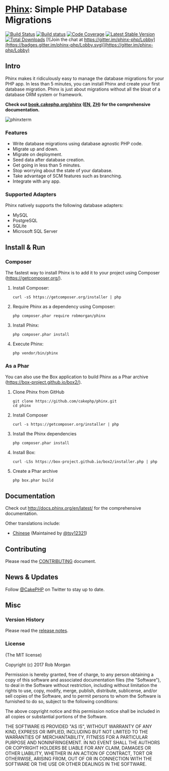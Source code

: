 # [Phinx](https://phinx.org): Simple PHP Database Migrations

[![Build Status](https://travis-ci.org/cakephp/phinx.png?branch=master)](https://travis-ci.org/cakephp/phinx)
[![Build status](https://ci.appveyor.com/api/projects/status/9vag4892hfq6effr)](https://ci.appveyor.com/project/robmorgan/phinx)
[![Code Coverage](https://codecov.io/gh/cakephp/phinx/branch/master/graph/badge.svg)](https://codecov.io/gh/cakephp/phinx)
[![Latest Stable Version](https://poser.pugx.org/robmorgan/phinx/version.png)](https://packagist.org/packages/robmorgan/phinx)
[![Total Downloads](https://poser.pugx.org/robmorgan/phinx/d/total.png)](https://packagist.org/packages/robmorgan/phinx)
[![Join the chat at https://gitter.im/phinx-php/Lobby](https://badges.gitter.im/phinx-php/Lobby.svg)](https://gitter.im/phinx-php/Lobby)

## Intro

Phinx makes it ridiculously easy to manage the database migrations for your PHP app. In less than 5 minutes, you can install Phinx and create your first database migration. Phinx is just about migrations without all the bloat of a database ORM system or framework.

**Check out [book.cakephp.org/phinx](https://book.cakephp.org/phinx) ([EN](https://book.cakephp.org/phinx), [ZH](https://tsy12321.gitbooks.io/phinx-doc/)) for the comprehensive documentation.**

![phinxterm](https://cloud.githubusercontent.com/assets/178939/3887559/e6b5e524-21f2-11e4-8256-0ba6040725fc.gif)

### Features

* Write database migrations using database agnostic PHP code.
* Migrate up and down.
* Migrate on deployment.
* Seed data after database creation.
* Get going in less than 5 minutes.
* Stop worrying about the state of your database.
* Take advantage of SCM features such as branching.
* Integrate with any app.

### Supported Adapters

Phinx natively supports the following database adapters:

* MySQL
* PostgreSQL
* SQLite
* Microsoft SQL Server

## Install & Run

### Composer

The fastest way to install Phinx is to add it to your project using Composer (https://getcomposer.org/).

1. Install Composer:

    ```
    curl -sS https://getcomposer.org/installer | php
    ```

1. Require Phinx as a dependency using Composer:

    ```
    php composer.phar require robmorgan/phinx
    ```

1. Install Phinx:

    ```
    php composer.phar install
    ```

1. Execute Phinx:

    ```
    php vendor/bin/phinx
    ```

### As a Phar

You can also use the Box application to build Phinx as a Phar archive (https://box-project.github.io/box2/).

1. Clone Phinx from GitHub

    ```
    git clone https://github.com/cakephp/phinx.git
    cd phinx
    ```

1. Install Composer

    ```
    curl -s https://getcomposer.org/installer | php
    ```

1. Install the Phinx dependencies

    ```
    php composer.phar install
    ```

1. Install Box:

    ```
    curl -LSs https://box-project.github.io/box2/installer.php | php
    ```

1. Create a Phar archive

    ```
    php box.phar build
    ```

## Documentation

Check out http://docs.phinx.org/en/latest/ for the comprehensive documentation.

Other translations include:

 * [Chinese](https://tsy12321.gitbooks.io/phinx-doc/) (Maintained by [@tsy12321](https://github.com/tsy12321/phinx-doc))

## Contributing

Please read the [CONTRIBUTING](CONTRIBUTING.md) document.

## News & Updates

Follow [@CakePHP](https://twitter.com/cakephp) on Twitter to stay up to date.

## Misc

### Version History

Please read the [release notes](https://github.com/cakephp/phinx/releases).

### License

(The MIT license)

Copyright (c) 2017 Rob Morgan

Permission is hereby granted, free of charge, to any person obtaining a copy of this software and associated documentation files (the "Software"), to deal in the Software without restriction, including without limitation the rights to use, copy, modify, merge, publish, distribute, sublicense, and/or sell copies of the Software, and to permit persons to whom the Software is furnished to do so, subject to the following conditions:

The above copyright notice and this permission notice shall be included in all copies or substantial portions of the Software.

THE SOFTWARE IS PROVIDED "AS IS", WITHOUT WARRANTY OF ANY KIND, EXPRESS OR IMPLIED, INCLUDING BUT NOT LIMITED TO THE WARRANTIES OF MERCHANTABILITY, FITNESS FOR A PARTICULAR PURPOSE AND NONINFRINGEMENT. IN NO EVENT SHALL THE AUTHORS OR COPYRIGHT HOLDERS BE LIABLE FOR ANY CLAIM, DAMAGES OR OTHER LIABILITY, WHETHER IN AN ACTION OF CONTRACT, TORT OR OTHERWISE, ARISING FROM, OUT OF OR IN CONNECTION WITH THE SOFTWARE OR THE USE OR OTHER DEALINGS IN THE SOFTWARE.

